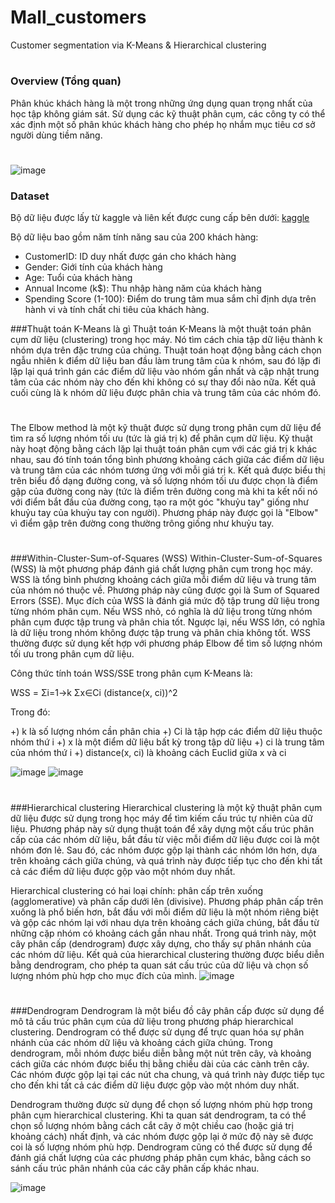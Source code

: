 # Mall_customers
Customer segmentation via K-Means &amp; Hierarchical clustering

#
### Overview (Tổng quan)
Phân khúc khách hàng là một trong những ứng dụng quan trọng nhất của học tập không giám sát. Sử dụng các kỹ thuật phân cụm, các công ty có thể xác định một số phân khúc khách hàng cho phép họ nhắm mục tiêu cơ sở người dùng tiềm năng. 
#
![image](https://user-images.githubusercontent.com/64000769/218736170-546c3adc-d6a0-4f2c-ab4a-4059d148519e.png)

### Dataset
Bộ dữ liệu được lấy từ kaggle và liên kết được cung cấp bên dưới:
<a href="https://www.kaggle.com/nelakurthisudheer/mall-customer-segmentation" target="_blank">kaggle</a>

Bộ dữ liệu bao gồm năm tính năng sau của 200 khách hàng:
-  CustomerID: ID duy nhất được gán cho khách hàng
-  Gender: Giới tính của khách hàng
-  Age: Tuổi của khách hàng
-  Annual Income (k$): Thu nhập hàng năm của khách hàng
-  Spending Score (1-100): Điểm do trung tâm mua sắm chỉ định dựa trên hành vi và tính chất chi tiêu của khách hàng.

###Thuật toán K-Means là gì
Thuật toán K-Means là một thuật toán phân cụm dữ liệu (clustering) trong học máy. Nó tìm cách chia tập dữ liệu thành k nhóm dựa trên đặc trưng của chúng. Thuật toán hoạt động bằng cách chọn ngẫu nhiên k điểm dữ liệu ban đầu làm trung tâm của k nhóm, sau đó lặp đi lặp lại quá trình gán các điểm dữ liệu vào nhóm gần nhất và cập nhật trung tâm của các nhóm này cho đến khi không có sự thay đổi nào nữa. Kết quả cuối cùng là k nhóm dữ liệu được phân chia và trung tâm của các nhóm đó.

#
The Elbow method là một kỹ thuật được sử dụng trong phân cụm dữ liệu để tìm ra số lượng nhóm tối ưu (tức là giá trị k) để phân cụm dữ liệu. Kỹ thuật này hoạt động bằng cách lặp lại thuật toán phân cụm với các giá trị k khác nhau, sau đó tính toán tổng bình phương khoảng cách giữa các điểm dữ liệu và trung tâm của các nhóm tương ứng với mỗi giá trị k. Kết quả được biểu thị trên biểu đồ dạng đường cong, và số lượng nhóm tối ưu được chọn là điểm gập của đường cong này (tức là điểm trên đường cong mà khi ta kết nối nó với điểm bắt đầu của đường cong, tạo ra một góc "khuỷu tay" giống như khuỷu tay của khuỷu tay con người). Phương pháp này được gọi là "Elbow" vì điểm gập trên đường cong thường trông giống như khuỷu tay.

#
###Within-Cluster-Sum-of-Squares (WSS)
Within-Cluster-Sum-of-Squares (WSS) là một phương pháp đánh giá chất lượng phân cụm trong học máy. WSS là tổng bình phương khoảng cách giữa mỗi điểm dữ liệu và trung tâm của nhóm nó thuộc về. Phương pháp này cũng được gọi là Sum of Squared Errors (SSE). Mục đích của WSS là đánh giá mức độ tập trung dữ liệu trong từng nhóm phân cụm. Nếu WSS nhỏ, có nghĩa là dữ liệu trong từng nhóm phân cụm được tập trung và phân chia tốt. Ngược lại, nếu WSS lớn, có nghĩa là dữ liệu trong nhóm không được tập trung và phân chia không tốt. WSS thường được sử dụng kết hợp với phương pháp Elbow để tìm số lượng nhóm tối ưu trong phân cụm dữ liệu.

Công thức tính toán WSS/SSE trong phân cụm K-Means là:

WSS = Σi=1->k Σx∈Ci (distance(x, ci))^2

Trong đó:

+) k là số lượng nhóm cần phân chia
+) Ci là tập hợp các điểm dữ liệu thuộc nhóm thứ i
+) x là một điểm dữ liệu bất kỳ trong tập dữ liệu
+) ci là trung tâm của nhóm thứ i
+) distance(x, ci) là khoảng cách Euclid giữa x và ci


![image](https://user-images.githubusercontent.com/64000769/218742831-e82ce293-3872-4e75-a3a8-7c50bbf49ca1.png)
![image](https://user-images.githubusercontent.com/64000769/218743160-a41ecf3e-9434-4279-b9aa-1ec79998c442.png)

#
###Hierarchical clustering
Hierarchical clustering là một kỹ thuật phân cụm dữ liệu được sử dụng trong học máy để tìm kiếm cấu trúc tự nhiên của dữ liệu. Phương pháp này sử dụng thuật toán để xây dựng một cấu trúc phân cấp của các nhóm dữ liệu, bắt đầu từ việc mỗi điểm dữ liệu được coi là một nhóm đơn lẻ. Sau đó, các nhóm được gộp lại thành các nhóm lớn hơn, dựa trên khoảng cách giữa chúng, và quá trình này được tiếp tục cho đến khi tất cả các điểm dữ liệu được gộp vào một nhóm duy nhất.

Hierarchical clustering có hai loại chính: phân cấp trên xuống (agglomerative) và phân cấp dưới lên (divisive). Phương pháp phân cấp trên xuống là phổ biến hơn, bắt đầu với mỗi điểm dữ liệu là một nhóm riêng biệt và gộp các nhóm lại với nhau dựa trên khoảng cách giữa chúng, bắt đầu từ những cặp nhóm có khoảng cách gần nhau nhất. Trong quá trình này, một cây phân cấp (dendrogram) được xây dựng, cho thấy sự phân nhánh của các nhóm dữ liệu. Kết quả của hierarchical clustering thường được biểu diễn bằng dendrogram, cho phép ta quan sát cấu trúc của dữ liệu và chọn số lượng nhóm phù hợp cho mục đích của mình.
![image](https://user-images.githubusercontent.com/64000769/218746533-f263a787-d3ee-4de2-b987-4296e0ed885c.png)

#
###Dendrogram
Dendrogram là một biểu đồ cây phân cấp được sử dụng để mô tả cấu trúc phân cụm của dữ liệu trong phương pháp hierarchical clustering. Dendrogram có thể được sử dụng để trực quan hóa sự phân nhánh của các nhóm dữ liệu và khoảng cách giữa chúng. Trong dendrogram, mỗi nhóm được biểu diễn bằng một nút trên cây, và khoảng cách giữa các nhóm được biểu thị bằng chiều dài của các cành trên cây. Các nhóm được gộp lại tại các nút cha chung, và quá trình này được tiếp tục cho đến khi tất cả các điểm dữ liệu được gộp vào một nhóm duy nhất.

Dendrogram thường được sử dụng để chọn số lượng nhóm phù hợp trong phân cụm hierarchical clustering. Khi ta quan sát dendrogram, ta có thể chọn số lượng nhóm bằng cách cắt cây ở một chiều cao (hoặc giá trị khoảng cách) nhất định, và các nhóm được gộp lại ở mức độ này sẽ được coi là số lượng nhóm phù hợp. Dendrogram cũng có thể được sử dụng để đánh giá chất lượng của các phương pháp phân cụm khác, bằng cách so sánh cấu trúc phân nhánh của các cây phân cấp khác nhau.


![image](https://user-images.githubusercontent.com/64000769/218750864-95024fae-80ac-4007-905c-3de39e4c8aa7.png)






